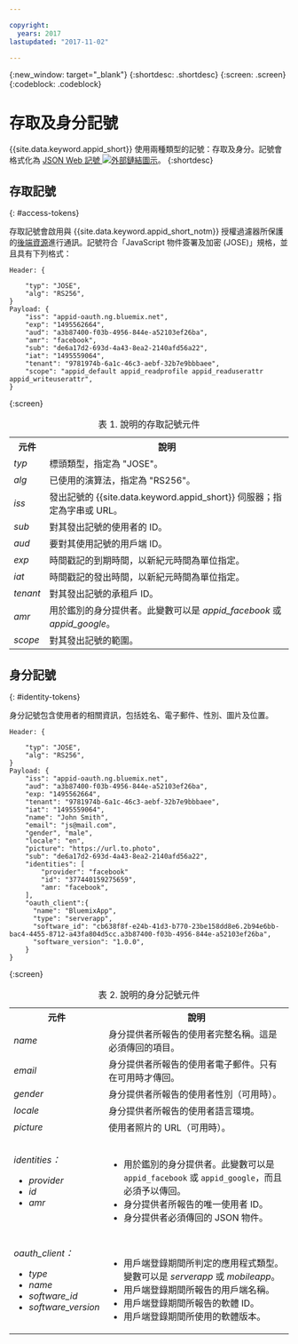 ```yaml
---

copyright:
  years: 2017
lastupdated: "2017-11-02"

---
```


{:new_window: target="_blank"}
{:shortdesc: .shortdesc}
{:screen: .screen}
{:codeblock: .codeblock}

# 存取及身分記號

{{site.data.keyword.appid_short}} 使用兩種類型的記號：存取及身分。記號會格式化為 <a href="https://jwt.io/introduction/" target="_blank">JSON Web 記號 <img src="../../icons/launch-glyph.svg" alt="外部鏈結圖示"></a>。
{:shortdesc}


## 存取記號
{: #access-tokens}

存取記號會啟用與 {{site.data.keyword.appid_short_notm}} 授權過濾器所保護的[後端資源](/docs/services/appid/protecting-resources.html)進行通訊。記號符合「JavaScript 物件簽署及加密 (JOSE)」規格，並且具有下列格式：

```
Header: {

    "typ": "JOSE",
    "alg": "RS256",
}
Payload: {
    "iss": "appid-oauth.ng.bluemix.net",
    "exp": "1495562664",
    "aud": "a3b87400-f03b-4956-844e-a52103ef26ba",
    "amr": "facebook",
    "sub": "de6a17d2-693d-4a43-8ea2-2140afd56a22",
    "iat": "1495559064",
    "tenant": "9781974b-6a1c-46c3-aebf-32b7e9bbbaee",
    "scope": "appid_default appid_readprofile appid_readuserattr appid_writeuserattr",
}
```
{:screen}

<table>
<caption> 表 1. 說明的存取記號元件</caption>
  <tr>
    <th> 元件</th>
    <th> 說明</th>
  </tr>
  <tr>
    <td> <i> typ </i> </td>
    <td> 標頭類型，指定為 "JOSE"。</td>
  </tr>
  <tr>
    <td> <i> alg </i> </td>
    <td> 已使用的演算法，指定為 "RS256"。</td>
  </tr>
  <tr>
    <td> <i> iss </i> </td>
    <td> 發出記號的 {{site.data.keyword.appid_short}} 伺服器；指定為字串或 URL。</td>
  </tr>
  <tr>
    <td> <i> sub </i> </td>
    <td> 對其發出記號的使用者的 ID。</td>
  </tr>
  <tr>
    <td> <i> aud </i> </td>
    <td> 要對其使用記號的用戶端 ID。</td>
  </tr>
  <tr>
    <td> <i> exp </i> </td>
    <td> 時間戳記的到期時間，以新紀元時間為單位指定。</td>
  </tr>
  <tr>
    <td> <i> iat </i> </td>
    <td> 時間戳記的發出時間，以新紀元時間為單位指定。</td>
  </tr>
  <tr>
    <td> <i> tenant </i> </td>
    <td> 對其發出記號的承租戶 ID。</td>
  </tr>
  <tr>
    <td> <i> amr </i> </td>
    <td> 用於鑑別的身分提供者。此變數可以是 <i>appid_facebook</i> 或 <i>appid_google</i>。</td>
  </tr>
  <tr>
    <td> <i> scope </i> </td>
    <td> 對其發出記號的範圍。</td>
  </tr>
</table>


## 身分記號
{: #identity-tokens}

身分記號包含使用者的相關資訊，包括姓名、電子郵件、性別、圖片及位置。

```
Header: {

    "typ": "JOSE",
    "alg": "RS256",
}
Payload: {
    "iss": "appid-oauth.ng.bluemix.net",
    "aud": "a3b87400-f03b-4956-844e-a52103ef26ba",
    "exp: "1495562664",
    "tenant": "9781974b-6a1c-46c3-aebf-32b7e9bbbaee",
    "iat": "1495559064",
    "name": "John Smith",
    "email": "js@mail.com",
    "gender", "male",
    "locale": "en",
    "picture": "https://url.to.photo",
    "sub": "de6a17d2-693d-4a43-8ea2-2140afd56a22",
    "identities": [
        "provider": "facebook"
        "id": "377440159275659",
        "amr: "facebook",
    ],
    "oauth_client":{
      "name": "BluemixApp",
      "type": "serverapp",
      "software_id": "cb638f8f-e24b-41d3-b770-23be158dd8e6.2b94e6bb-bac4-4455-8712-a43fa804d5cc.a3b87400-f03b-4956-844e-a52103ef26ba",
      "software_version": "1.0.0",
    }
}
```
{:screen}


<table>
<caption> 表 2. 說明的身分記號元件</caption>
  <tr>
    <th> 元件</th>
    <th> 說明</th>
  </tr>
  <tr>
    <td> <i> name </i> </td>
    <td> 身分提供者所報告的使用者完整名稱。這是必須傳回的項目。</td>
  </tr>
  <tr>
    <td> <i> email </i> </td>
    <td> 身分提供者所報告的使用者電子郵件。只有在可用時才傳回。</td>
  </tr>
  <tr>
    <td> <i> gender </i> </td>
    <td> 身分提供者所報告的使用者性別（可用時）。</td>
  </tr>
  <tr>
    <td> <i> locale </i> </td>
    <td> 身分提供者所報告的使用者語言環境。</td>
  </tr>
  <tr>
    <td> <i> picture </i> </td>
    <td> 使用者照片的 URL（可用時）。</td>
  </tr>
  <tr>
    <td> <i> identities：</br> <ul><li> provider <li> id <li> amr </ul></i></td>
    <td> </br><ul><li> 用於鑑別的身分提供者。此變數可以是 <code>appid_facebook</code> 或 <code>appid_google</code>，而且必須予以傳回。</li><li> 身分提供者所報告的唯一使用者 ID。</li><li> 身分提供者必須傳回的 JSON 物件。</li></ul></td>
  </tr>
  <tr>
    <td> <i> oauth_client：</br> <ul><li> type <li> name <li> software_id <li> software_version</ul></i> </td>
    <td> </br><ul><li> 用戶端登錄期間所判定的應用程式類型。變數可以是 <i>serverapp</i> 或 <i>mobileapp</i>。<li> 用戶端登錄期間所報告的用戶端名稱。<li> 用戶端登錄期間所報告的軟體 ID。<li> 用戶端登錄期間所使用的軟體版本。</ul></td>
  </tr>
</table>
